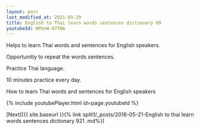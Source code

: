 ```yaml
---
layout: post
last_modified_at: 2021-03-29
title: English to Thai learn words sentences dictionary 69 
youtubeId: WPUnW-07TNA
---
```

 
 
Helps to learn Thai words and sentences for English speakers.

Opportunitiy to repeat the words sentences. 

Practice Thai language. 
 
10 minutes practice every day. 
 
How to learn Thai words and sentences for English speakers 
 
{% include youtubePlayer.html id=page.youtubeId %}
 
 
[Next]({{ site.baseurl }}{% link  split1/_posts/2016-05-21-English to thai learn words sentences dictionary 921 .md%})
 

